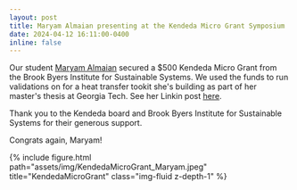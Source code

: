 ```yaml
---
layout: post
title: Maryam Almaian presenting at the Kendeda Micro Grant Symposium
date: 2024-04-12 16:11:00-0400
inline: false
---
```



Our student [Maryam Almaian](https://www.linkedin.com/in/maryam-almaian-83974116b/) secured a $500 Kendeda Micro Grant from the Brook Byers Institute for Sustainable Systems. We used the funds to run validations on for a heat transfer tookit she's building as part of her master's thesis at Georgia Tech. See her Linkin post [here](https://www.linkedin.com/posts/activity-7184935167436681216-sWPK).

Thank you to the Kendeda board and Brook Byers Institute for Sustainable Systems for their generous support.

Congrats again, Maryam!


<div class="row justify-content-sm-center">
    <div class="col-sm-10 mt-3 mt-md-0">
        {% include figure.html path="assets/img/KendedaMicroGrant_Maryam.jpeg" title="KendedaMicroGrant" class="img-fluid z-depth-1" %}
    </div>
</div>